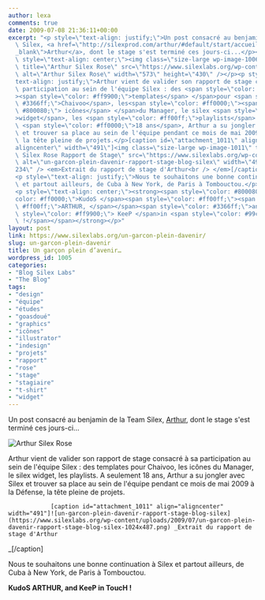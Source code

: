 ```yaml
---
author: lexa
comments: true
date: 2009-07-08 21:36:11+00:00
excerpt: "<p style=\"text-align: justify;\">Un post consacré au benjamin de la Team\
  \ Silex, <a href=\"http://silexprod.com/arthur/#default/start/accueil\" target=\"\
  _blank\">Arthur</a>, dont le stage s'est terminé ces jours-ci...</p><p\
  \ style=\"text-align: center;\"><img class=\"size-large wp-image-1006 aligncenter\"\
  \ title=\"Arthur Silex Rose\" src=\"https://www.silexlabs.org/wp-content/uploads/2009/07/02072009680-1024x768.jpg\"\
  \ alt=\"Arthur Silex Rose\" width=\"573\" height=\"430\" /></p><p style=\"\
  text-align: justify;\">Arthur vient de valider son rapport de stage consacré à sa\
  \ participation au sein de l'équipe Silex : des <span style=\"color: #ff00ff;\"\
  ><span style=\"color: #ff9900;\">templates</span> </span>pour <span style=\"color:\
  \ #3366ff;\">Chaivoo</span>, les<span style=\"color: #ff0000;\"><span style=\"color:\
  \ #800080;\"> icônes</span> </span>du Manager, le silex <span style=\"color: #99cc00;\"\
  >widget</span>, les <span style=\"color: #ff00ff;\">playlists</span>. A seulement\
  \ <span style=\"color: #ff0000;\">18 ans</span>, Arthur a su jongler avec Silex\
  \ et trouver sa place au sein de l'équipe pendant ce mois de mai 2009 à la Défense,\
  \ la tête pleine de projets.</p>[caption id=\"attachment_1011\" align=\"\
  aligncenter\" width=\"491\"]<img class=\"size-large wp-image-1011\" title=\"Arthur\
  \ Silex Rose Rapport de Stage\" src=\"https://www.silexlabs.org/wp-content/uploads/2009/07/un-garcon-plein-davenir-rapport-stage-blog-silex-1024x487.png\"\
  \ alt=\"un-garcon-plein-davenir-rapport-stage-blog-silex\" width=\"491\" height=\"\
  234\" /> <em>Extrait du rapport de stage d'Arthur<br /> </em>[/caption]\
  <p style=\"text-align: justify;\">Nous te souhaitons une bonne continuation à Silex\
  \ et partout ailleurs, de Cuba à New York, de Paris à Tombouctou.</p>\
  <p style=\"text-align: center;\"><strong><span style=\"color: #800080;\"><span style=\"\
  color: #ff0000;\">KudoS </span><span style=\"color: #ff00ff;\"><span style=\"color:\
  \ #ff00ff;\">ARTHUR, </span></span><span style=\"color: #3366ff;\">and</span><span\
  \ style=\"color: #ff9900;\"> KeeP </span>in <span style=\"color: #99cc00;\">ToucH\
  \ !</span></span></strong></p>"
layout: post
link: https://www.silexlabs.org/un-garcon-plein-davenir/
slug: un-garcon-plein-davenir
title: Un garçon plein d’avenir…
wordpress_id: 1005
categories:
- "Blog Silex Labs"
- "The Blog"
tags:
- "design"
- "équipe"
- "études"
- "goasdoué"
- "graphics"
- "icônes"
- "illustrator"
- "indesign"
- "projets"
- "rapport"
- "rose"
- "stage"
- "stagiaire"
- "t-shirt"
- "widget"
---
```


Un post consacré au benjamin de la Team Silex, [Arthur](http://silexprod.com/arthur/#default/start/accueil), dont le stage s'est terminé ces jours-ci...




![Arthur Silex Rose](https://www.silexlabs.org/wp-content/uploads/2009/07/02072009680-1024x768.jpg)




Arthur vient de valider son rapport de stage consacré à sa participation au sein de l'équipe Silex : des templates pour Chaivoo, les icônes du Manager, le silex widget, les playlists. A seulement 18 ans, Arthur a su jongler avec Silex et trouver sa place au sein de l'équipe pendant ce mois de mai 2009 à la Défense, la tête pleine de projets.




				[caption id="attachment_1011" align="aligncenter" width="491"]![un-garcon-plein-davenir-rapport-stage-blog-silex](https://www.silexlabs.org/wp-content/uploads/2009/07/un-garcon-plein-davenir-rapport-stage-blog-silex-1024x487.png) _Extrait du rapport de stage d'Arthur
_[/caption]


Nous te souhaitons une bonne continuation à Silex et partout ailleurs, de Cuba à New York, de Paris à Tombouctou.




**KudoS ARTHUR, and KeeP in ToucH !**
